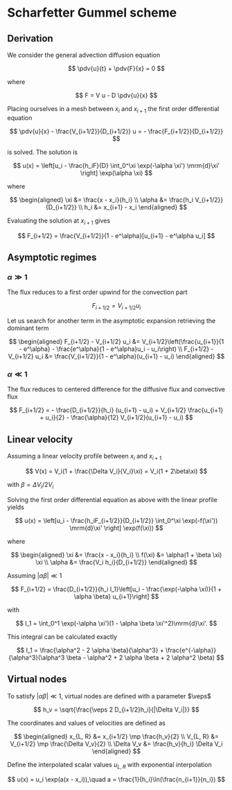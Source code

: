 # Scharfetter Gummel scheme

## Derivation

We consider the general advection diffusion equation

$$
\pdv{u}{t} + \pdv{F}{x} = 0
$$

where

$$
F = V u - D \pdv{u}{x}
$$

Placing ourselves in a mesh between $x_i$ and $x_{i+1}$ the first order differential equation 

$$
\pdv{u}{x} - \frac{V_{i+1/2}}{D_{i+1/2}} u = - \frac{F_{i+1/2}}{D_{i+1/2}}
$$

is solved. The solution is

$$
u(x) = \left[u_i - \frac{h_iF}{D} \int_0^\xi \exp(-\alpha \xi') \mrm{d}\xi' \right] \exp(\alpha \xi)
$$

where

$$
\begin{aligned}
\xi &= \frac{x - x_i}{h_i} \\
\alpha &= \frac{h_i V_{i+1/2}}{D_{i+1/2}} \\
h_i &= x_{i+1} - x_i
\end{aligned}
$$

Evaluating the solution at $x_{i+1}$ gives

$$
F_{i+1/2} = \frac{V_{i+1/2}}{1 - e^\alpha}[u_{i+1} - e^\alpha u_i]
$$

## Asymptotic regimes

### $\alpha \gg 1$ 

The flux reduces to a first order upwind for the convection part

$$
F_{i+1/2} = V_{i+1/2}u_i
$$

Let us search for another term in the asymptotic expansion retrieving the dominant term

$$
\begin{aligned}
F_{i+1/2} - V_{i+1/2} u_i &= V_{i+1/2}\left(\frac{u_{i+1}}{1 - e^\alpha} - \frac{e^\alpha}{1 - e^\alpha}u_i - u_i\right) \\
F_{i+1/2} - V_{i+1/2} u_i &= \frac{V_{i+1/2}}{1 - e^\alpha}(u_{i+1} - u_i) 
\end{aligned}
$$

### $\alpha \ll 1$

The flux reduces to centered difference for the diffusive flux and convective flux

$$
F_{i+1/2} = - \frac{D_{i+1/2}}{h_i} (u_{i+1} - u_i) + V_{i+1/2} \frac{u_{i+1} + u_i}{2} - \frac{\alpha}{12} V_{i+1/2}(u_{i+1} - u_i)
$$

## Linear velocity

Assuming a linear velocity profile between $x_i$ and $x_{i+1}$

$$
V(x) = V_i(1 + \frac{\Delta V_i}{V_i}\xi) = V_i(1 + 2\beta\xi)
$$

with $\beta = \Delta V_i / 2 V_i$

Solving the first order differential equation as above with the linear profile yields

$$
u(x) = \left[u_i - \frac{h_iF_{i+1/2}}{D_{i+1/2}} \int_0^\xi \exp(-f(\xi')) \mrm{d}\xi' \right] \exp(f(\xi))
$$

where

$$
\begin{aligned}
\xi &= \frac{x - x_i}{h_i} \\
f(\xi) &= \alpha(1 + \beta \xi) \xi \\
\alpha &= \frac{V_i h_i}{D_{i+1/2}}
\end{aligned}
$$

Assuming $|\alpha \beta| \ll 1$

$$
F_{i+1/2} = \frac{D_{i+1/2}}{h_i I_1}\left[u_i - \frac{\exp(-\alpha \xi)}{1 + \alpha \beta} u_{i+1}\right]
$$

with

$$
I_1 = \int_0^1 \exp(-\alpha \xi')(1 - \alpha \beta \xi'^2)\mrm{d}\xi'.
$$

This integral can be calculated exactly

$$
I_1 = \frac{\alpha^2 - 2 \alpha \beta}{\alpha^3} + \frac{e^{-\alpha}}{\alpha^3}(\alpha^3 \beta - \alpha^2 + 2 \alpha \beta + 2 \alpha^2 \beta)
$$

## Virtual nodes

To satisfy $|\alpha\beta| \ll 1$, virtual nodes are defined with a parameter $\veps$

$$
h_v = \sqrt{\frac{\veps 2 D_{i+1/2}h_i}{|\Delta V_i|}} 
$$

The coordinates and values of velocities are defined as

$$
\begin{aligned}
x_{L, R} &= x_{i+1/2} \mp \frac{h_v}{2} \\
V_{L, R} &= V_{i+1/2} \mp \frac{\Delta V_v}{2} \\
\Delta V_v &= \frac{h_v}{h_i} \Delta V_i
\end{aligned}
$$

Define the interpolated scalar values $u_{L, R}$ with exponential interpolation

$$
u(x) = u_i \exp(a(x - x_i)),\quad a = \frac{1}{h_i}\ln(\frac{n_{i+1}}{n_i})
$$